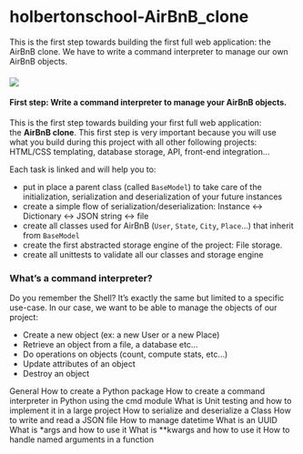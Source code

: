 # holbertonschool-AirBnB_clone
This is the first step towards building the first full web application: the AirBnB clone. We have to write a command interpreter to manage our own AirBnB objects.

<h4><img src="https://news.airbnb.com/wp-content/uploads/sites/4/2021/07/2014_July@2X.jpg?fit=616%2C616&resize=616%2C616"><br></h4>
<h4>First step: Write a command interpreter to manage your AirBnB objects.</h4>
<p>This is the first step towards building your first full web application: the&nbsp;<strong>AirBnB clone</strong>. This first step is very important because you will use what you build during this project with all other following projects: HTML/CSS templating, database storage, API, front-end integration&hellip;</p>
<p>Each task is linked and will help you to:</p>
<ul>
    <li>put in place a parent class (called&nbsp;<code>BaseModel</code>) to take care of the initialization, serialization and deserialization of your future instances</li>
    <li>create a simple flow of serialization/deserialization: Instance &lt;-&gt; Dictionary &lt;-&gt; JSON string &lt;-&gt; file</li>
    <li>create all classes used for AirBnB (<code>User</code>,&nbsp;<code>State</code>,&nbsp;<code>City</code>,&nbsp;<code>Place</code>&hellip;) that inherit from&nbsp;<code>BaseModel</code></li>
    <li>create the first abstracted storage engine of the project: File storage.</li>
    <li>create all unittests to validate all our classes and storage engine</li>
</ul>

<h3>What&rsquo;s a command interpreter?</h3>
<p>Do you remember the Shell? It&rsquo;s exactly the same but limited to a specific use-case. In our case, we want to be able to manage the objects of our project:</p>
<ul>
    <li>Create a new object (ex: a new User or a new Place)</li>
    <li>Retrieve an object from a file, a database etc&hellip;</li>
    <li>Do operations on objects (count, compute stats, etc&hellip;)</li>
    <li>Update attributes of an object</li>
    <li>Destroy an object</li>
</ul>
General
How to create a Python package
How to create a command interpreter in Python using the cmd module
What is Unit testing and how to implement it in a large project
How to serialize and deserialize a Class
How to write and read a JSON file
How to manage datetime
What is an UUID
What is *args and how to use it
What is **kwargs and how to use it
How to handle named arguments in a function
